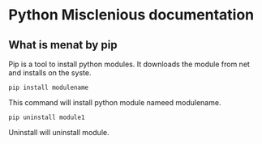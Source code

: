 
#  Python Misclenious documentation

## What is menat by pip

Pip is a tool to install python modules. It downloads the module from net and installs on the syste.

```
pip install modulename

```
This command will install python module nameed modulename.

```
pip uninstall module1
```

Uninstall will uninstall module.
